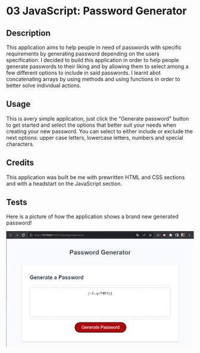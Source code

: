 # 03 JavaScript: Password Generator

## Description
This application aims to help people in need of passwords with specific requirements by generating password depending on the users specification.
I decided to build this application in order to help people generate passwords to their liking and by allowing them to select among a few different options to include in said passwords.
I learnt abot concatenating arrays by using methods and using functions in order to better solve individual actions.

## Usage

This is avery simple application, just click the "Generate password" button to get started and select the options that better suit your needs when creating your new password.
You can select to either include or exclude the next options: upper case letters, lowercase letters, numbers and special characters. 

## Credits

This application was built be me with prewritten HTML and CSS sections and with a headstart on the JavaScript section.

## Tests

Here is a picture of how the application shows a brand new generated password!

![Sample functionality](./Assets/Sample.png)
